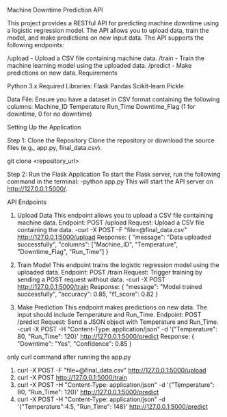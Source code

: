 Machine Downtime Prediction API

This project provides a RESTful API for predicting machine downtime using a logistic regression model. The API allows you to upload data, train the model, and make predictions on new input data. The API supports the following endpoints:

/upload - Upload a CSV file containing machine data.
/train - Train the machine learning model using the uploaded data.
/predict - Make predictions on new data.
Requirements

Python 3.x
Required Libraries:
Flask
Pandas
Scikit-learn
Pickle

Data File:
Ensure you have a dataset in CSV format containing the following columns:
Machine_ID
Temperature
Run_Time
Downtime_Flag (1 for downtime, 0 for no downtime)

Setting Up the Application

Step 1: Clone the Repository
Clone the repository or download the source files (e.g., app.py, final_data.csv).

git clone <repository_url>

Step 2: Run the Flask Application
To start the Flask server, run the following command in the terminal:
    -python app.py
This will start the API server on http://127.0.0.1:5000/.

API Endpoints
1. Upload Data
This endpoint allows you to upload a CSV file containing machine data.
Endpoint: POST /upload
Request: Upload a CSV file containing the data.
    -curl -X POST -F "file=@final_data.csv" http://127.0.0.1:5000/upload
Response:
{
  "message": "Data uploaded successfully",
  "columns": ["Machine_ID", "Temperature", "Downtime_Flag", "Run_Time"]
}

2. Train Model
This endpoint trains the logistic regression model using the uploaded data.
Endpoint: POST /train
Request: Trigger training by sending a POST request without data.
    -curl -X POST http://127.0.0.1:5000/train
Response:
{
  "message": "Model trained successfully",
  "accuracy": 0.85,
  "f1_score": 0.82
}

3. Make Prediction
This endpoint makes predictions on new data. The input should include Temperature and Run_Time.
Endpoint: POST /predict
Request: Send a JSON object with Temperature and Run_Time.
    -curl -X POST -H "Content-Type: application/json" -d '{"Temperature": 80, "Run_Time": 120}' http://127.0.0.1:5000/predict
Response:
{
  "Downtime": "Yes",
  "Confidence": 0.85
}

only curl command after running the app.py
1. curl -X POST -F "file=@final_data.csv" http://127.0.0.1:5000/upload
2. curl -X POST http://127.0.0.1:5000/train
3. curl -X POST -H "Content-Type: application/json" -d '{"Temperature": 80, "Run_Time": 120}' http://127.0.0.1:5000/predict
4. curl -X POST -H "Content-Type: application/json" -d '{"Temperature":4.5, "Run_Time": 148}' http://127.0.0.1:5000/predict







